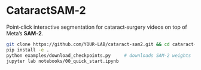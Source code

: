 # CataractSAM‑2

Point‑click interactive segmentation for cataract‑surgery videos on top of Meta’s **SAM‑2**.

```bash
git clone https://github.com/YOUR‑LAB/cataract-sam2.git && cd cataract-sam2
pip install -e .
python examples/download_checkpoints.py     # downloads SAM‑2 weights
jupyter lab notebooks/00_quick_start.ipynb
```
